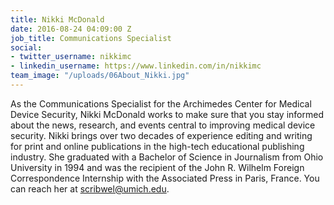 ```yaml
---
title: Nikki McDonald
date: 2016-08-24 04:09:00 Z
job_title: Communications Specialist
social:
- twitter_username: nikkimc
- linkedin_username: https://www.linkedin.com/in/nikkimc
team_image: "/uploads/06About_Nikki.jpg"
---
```


As the Communications Specialist for the Archimedes Center for Medical Device Security, Nikki McDonald works to make sure that you stay informed about the news, research, and events central to improving medical device security. Nikki brings over two decades of experience editing and writing for print and online publications in the high-tech educational publishing industry. She graduated with a Bachelor of Science in Journalism from Ohio University in 1994 and was the recipient of the John R. Wilhelm Foreign Correspondence Internship with the Associated Press in Paris, France. You can reach her at [scribwel@umich.edu](mailto:scribwel@umich.edu).
